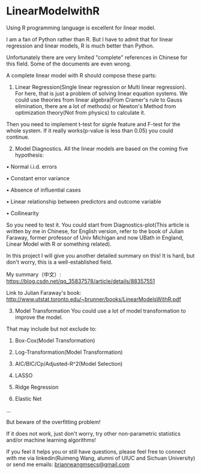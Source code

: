 # LinearModelwithR
Using R programming language is excellent for linear model. 

I am a fan of Python rather than R. But I have to admit that for linear regression and linear models, R is much better than Python.

Unfortunately there are very limited "complete" references in Chinese for this field. Some of the documents are even wrong. 

A complete linear model with R should compose these parts:
1. Linear Regression(Single linear regression or Multi linear regression). 
For here, that is just a problem of solving linear equation systems. We could use theories from linear algebra(From Cramer's rule to Gauss elimination, there are a lot of methods) or Newton's Method from optimization theory(Not from physics) to calculate it.

Then you need to implement t-test for signle feature and F-test for the whole system. If it really works(p-value is less than 0.05) you could continue.

2. Model Diagnostics.
All the linear models are based on the coming five hypothesis:

• Normal i.i.d. errors

• Constant error variance

• Absence of influential cases

• Linear relationship between predictors and outcome variable

• Collinearity

So you need to test it. You could start from Diagnostics-plot(This article is written by me in Chinese, for English version, refer to the book of Julian Faraway, former professor of Univ Michigan and now UBath in England, Linear Model with R or something related).

In this project I will give you another detailed summary on this! It is hard, but don't worry, this is a well-established field.

My summary（中文）:
https://blog.csdn.net/qq_35837578/article/details/88357551

Link to Julian Faraway's book:
http://www.utstat.toronto.edu/~brunner/books/LinearModelsWithR.pdf

3. Model Transformation
You could use a lot of model transformation to improve the model. 

That may include but not exclude to:

1. Box-Cox(Model Transformation)

2. Log-Transformation(Model Transformation)

3. AIC/BIC/Cp/Adjusted-R^2(Model Selection)

4. LASSO

5. Ridge Regression

6. Elastic Net

...

But beware of the overfitting problem!

If it does not work, just don't worry, try other non-parametric statistics and/or machine learning algorithms!

If you feel it helps you or still have questions, please feel free to connect with me via linkedin(Ruimeng Wang, alumni of UIUC and Sichuan University) or send me emails: brianrwangmsecs@gmail.com 
